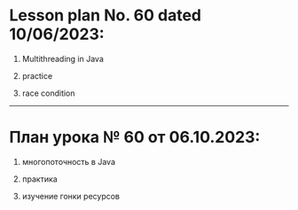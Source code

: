 # Lesson plan No. 60 dated 10/06/2023:

1. Multithreading in Java 

2. practice

3. race condition

_________________________________________________

# План урока № 60 от 06.10.2023:

1. многопоточность в Java

2. практика

3. изучение гонки ресурсов
